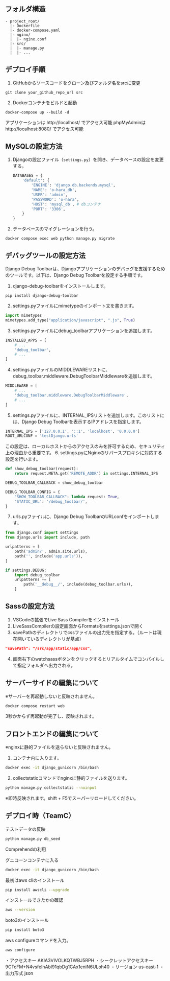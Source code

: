 ## フォルダ構造
```
- project_root/
  |- Dockerfile
  |- docker-compose.yaml
  |- nginx/
  |  |- nginx.conf
  |- src/
  |  |- manage.py
  |  |- ...
```

## デプロイ手順
1. GitHubからソースコードをクローン及びフォルダ名をsrcに変更
```
git clone your_github_repo_url src
```

2. Dockerコンテナをビルドと起動
```
docker-compose up --build -d
```

アプリケーションは http://localhost/ でアクセス可能
phpMyAdminは http://localhost:8080/ でアクセス可能

## MySQLの設定方法
1. Djangoの設定ファイル（`settings.py`）を開き、データベースの設定を変更する。

   ```python
   DATABASES = {
       'default': {
           'ENGINE': 'django.db.backends.mysql',
           'NAME': 'o-hara_db',
           'USER': 'admin',
           'PASSWORD': 'o-hara',
           'HOST': 'mysql_db', # dbコンテナ
           'PORT': '3306',
       }
   }
   ```
2. データベースのマイグレーションを行う。
```
docker compose exec web python manage.py migrate
```

## デバッグツールの設定方法
Django Debug Toolbarは、Djangoアプリケーションのデバッグを支援するためのツールです。以下は、Django Debug Toolbarを設定する手順です。

1. django-debug-toolbarをインストールします。
```
pip install django-debug-toolbar
```

2. settings.pyファイルにmimetypeのインポート文を書きます。
```python
import mimetypes
mimetypes.add_type("application/javascript", ".js", True)
```
3. settings.pyファイルにdebug_toolbarアプリケーションを追加します。
```python
INSTALLED_APPS = [
    # ...
    'debug_toolbar',
    # ...
]
```
4. settings.pyファイルのMIDDLEWAREリストに、debug_toolbar.middleware.DebugToolbarMiddlewareを追加します。
```python
MIDDLEWARE = [
    # ...
    'debug_toolbar.middleware.DebugToolbarMiddleware',
    # ...
]
```
5. settings.pyファイルに、INTERNAL_IPSリストを追加します。このリストには、Django Debug Toolbarを表示するIPアドレスを指定します。
```python
INTERNAL_IPS = ['127.0.0.1', '::1', 'localhost', '0.0.0.0']
ROOT_URLCONF = 'testDjango.urls'
```
この設定は、ローカルホストからのアクセスのみを許可するため、セキュリティ上の理由から重要です。
6. settings.pyにNginxのリバースプロキシに対応する設定を行います。
```python
def show_debug_toolbar(request):
    return request.META.get('REMOTE_ADDR') in settings.INTERNAL_IPS

DEBUG_TOOLBAR_CALLBACK = show_debug_toolbar

DEBUG_TOOLBAR_CONFIG = {
    "SHOW_TOOLBAR_CALLBACK": lambda request: True,
    'STATIC_URL': '/debug_toolbar/',
}
```
7. urls.pyファイルに、Django Debug ToolbarのURLconfをインポートします。
```python
from django.conf import settings
from django.urls import include, path

urlpatterns = [
    path('admin/', admin.site.urls),
    path('', include('app.urls')),
]

if settings.DEBUG:
    import debug_toolbar
    urlpatterns += [
        path('__debug__/', include(debug_toolbar.urls)),
    ]
```

## Sassの設定方法
1. VSCodeの拡張でLive Sass Compilerをインストール
2. LiveSassCompilerの設定画面からFormatsをsettings.jsonで開く
3. savePathのディレクトリでcssファイルの出力先を指定する。（ルートは現在開いているディレクトリが基点）
```json
"savePath": "/src/app/static/app/css",
```
4. 画面右下のwatchsassボタンをクリックするとリアルタイムでコンパイルして指定フォルダへ出力される。

## サーバーサイドの編集について
※サーバーを再起動しないと反映されません。
```bash
docker compose restart web
```
3秒かからず再起動が完了し、反映されます。

## フロントエンドの編集について
※nginxに静的ファイルを送らないと反映されません。
1. コンテナ内に入ります。
```bash
docker exec -it django_gunicorn /bin/bash
```
2. collectstaticコマンドでnginxに静的ファイルを送ります。
```bash
python manage.py collectstatic --noinput
```
※即時反映されます。shift + F5でスーパーリロードしてください。

## デプロイ時（TeamC）
テストデータの反映
```bash
python manage.py db_seed
```
Comprehendの利用

グニコーンコンテナに入る
```bash
docker exec -it django_gunicorn /bin/bash
 ```

最初はaws cliのインストール
```bash
pip install awscli --upgrade
```
インストールできたかの確認
```bash
aws --version
 ```

boto3のインストール
```bash
pip install boto3
 ```

aws configureコマンドを入力。
```bash
aws configure
 ```
・アクセスキー
AKIA3VIVOLKQTWBJ5RPH
・シークレットアクセスキー
9CTcFM+N4vsfeIhAbl91qbDg1CAx1eniN6ULoh40
・リージョン
us-east-1
・出力形式
json